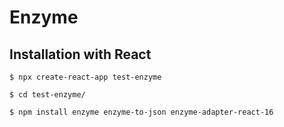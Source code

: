 # Enzyme

## Installation with React

```
$ npx create-react-app test-enzyme
```

```
$ cd test-enzyme/

$ npm install enzyme enzyme-to-json enzyme-adapter-react-16
```
